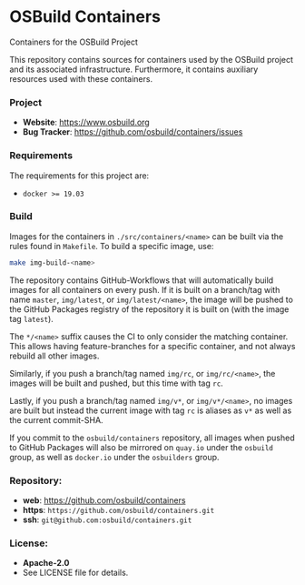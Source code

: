 OSBuild Containers
==================

Containers for the OSBuild Project

This repository contains sources for containers used by the OSBuild project and
its associated infrastructure. Furthermore, it contains auxiliary resources
used with these containers.

### Project

 * **Website**: <https://www.osbuild.org>
 * **Bug Tracker**: <https://github.com/osbuild/containers/issues>

### Requirements

The requirements for this project are:

 * `docker >= 19.03`

### Build

Images for the containers in `./src/containers/<name>` can be built via the
rules found in `Makefile`. To build a specific image, use:

```sh
make img-build-<name>
```

The repository contains GitHub-Workflows that will automatically build images
for all containers on every push. If it is built on a branch/tag with name
`master`, `img/latest`, or `img/latest/<name>`, the image will be pushed to
the GitHub Packages registry of the repository it is built on (with the image
tag `latest`).

The `*/<name>` suffix causes the CI to only consider the matching container.
This allows having feature-branches for a specific container, and not always
rebuild all other images.

Similarly, if you push a branch/tag named `img/rc`, or `img/rc/<name>`, the
images will be built and pushed, but this time with tag `rc`.

Lastly, if you push a branch/tag named `img/v*`, or `img/v*/<name>`, no images
are built but instead the current image with tag `rc` is aliases as `v*` as
well as the current commit-SHA.

If you commit to the `osbuild/containers` repository, all images when pushed to
GitHub Packages will also be mirrored on `quay.io` under the `osbuild` group,
as well as `docker.io` under the `osbuilders` group.

### Repository:

 - **web**:   <https://github.com/osbuild/containers>
 - **https**: `https://github.com/osbuild/containers.git`
 - **ssh**:   `git@github.com:osbuild/containers.git`

### License:

 - **Apache-2.0**
 - See LICENSE file for details.

